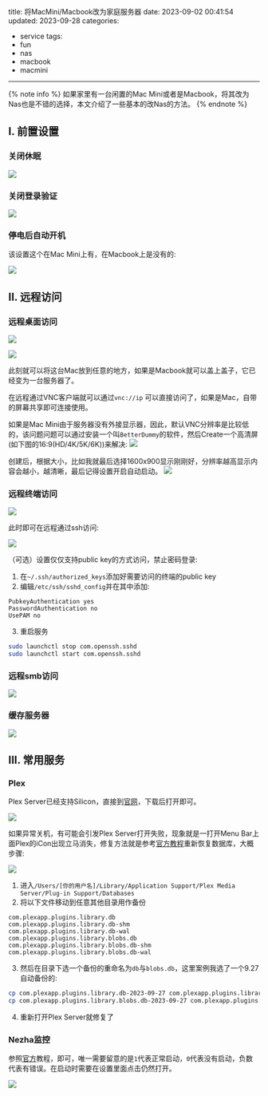 title: 将MacMini/Macbook改为家庭服务器
date: 2023-09-02 00:41:54
updated: 2023-09-28
categories:
- service
tags:
- fun
- nas
- macbook
- macmini

---

{% note info %} 如果家里有一台闲置的Mac Mini或者是Macbook，将其改为Nas也是不错的选择，本文介绍了一些基本的改Nas的方法。 {% endnote %}

<!-- more -->

## I. 前置设置

### 关闭休眠

![](/img/mac_to_nas_4b4e2319_0.png)

### 关闭登录验证

![](/img/mac_to_nas_47116094_1.png)

### 停电后自动开机

该设置这个在Mac Mini上有，在Macbook上是没有的:

![](/img/mac_to_nas_4f31556b_2.png)

## II. 远程访问

### 远程桌面访问

![](/img/mac_to_nas_8a8b8c51_3.png)

![](/img/mac_to_nas_b278e4be_4.png)

此刻就可以将这台Mac放到任意的地方，如果是Macbook就可以盖上盖子，它已经变为一台服务器了。

在远程通过VNC客户端就可以通过`vnc://ip` 可以直接访问了，如果是Mac，自带的屏幕共享即可连接使用。

如果是Mac Mini由于服务器没有外接显示器，因此，默认VNC分辨率是比较低的，该问题问题可以通过安装一个叫`BetterDummy`的软件，然后Create一个高清屏(如下图的16:9(HD/4K/5K/6K))来解决:
![](/img/mac_to_nas_ff85c5a3_5.png)

创建后，根据大小，比如我就最后选择1600x900显示刚刚好，分辨率越高显示内容会越小，越清晰，最后记得设置开启自动启动。
![](/img/mac_to_nas_71898fd0_6.png)

### 远程终端访问

![](/img/mac_to_nas_b49407f7_7.png)

此时即可在远程通过ssh访问:

![](/img/mac_to_nas_cd0ec930_8.png)

（可选）设置仅仅支持public key的方式访问，禁止密码登录:

1. 在`~/.ssh/authorized_keys`添加好需要访问的终端的public key
2. 编辑`/etc/ssh/sshd_config`并在其中添加:

```sshd_config
PubkeyAuthentication yes
PasswordAuthentication no
UsePAM no
```

3. 重启服务

```bash
sudo launchctl stop com.openssh.sshd
sudo launchctl start com.openssh.sshd
```

### 远程smb访问

![](/img/mac_to_nas_c8067a2b_9.png)

### 缓存服务器

![](/img/mac_to_nas_b55986f4_10.png)

## III. 常用服务

### Plex

Plex Server已经支持Silicon，直接到[官网](https://www.plex.tv/media-server-downloads/)，下载后打开即可。

![](/img/mac_to_nas_8fbdee35_11.png)

如果异常关机，有可能会引发Plex Server打开失败，现象就是一打开Menu Bar上面Plex的iCon出现立马消失，修复方法就是参考[官方教程](https://support.plex.tv/articles/202485658-restore-a-database-backed-up-via-scheduled-tasks/)重新恢复数据库，大概步骤:

![](/img/mac_to_nas_b67647ff_12.png)

1. 进入`/Users/[你的用户名]/Library/Application Support/Plex Media Server/Plug-in Support/Databases`
2. 将以下文件移动到任意其他目录用作备份

```
com.plexapp.plugins.library.db
com.plexapp.plugins.library.db-shm
com.plexapp.plugins.library.db-wal
com.plexapp.plugins.library.blobs.db
com.plexapp.plugins.library.blobs.db-shm
com.plexapp.plugins.library.blobs.db-wal
```

3. 然后在目录下选一个备份的重命名为`db`与`blobs.db`，这里案例我选了一个9.27自动备份的:

```bash
cp com.plexapp.plugins.library.db-2023-09-27 com.plexapp.plugins.library.db
cp com.plexapp.plugins.library.blobs.db-2023-09-27 com.plexapp.plugins.library.blobs.db
```

4. 重新打开Plex Server就修复了



### Nezha监控

参照[官方](https://nezha.wiki/guide/agent.html#%E5%9C%A8-macos-%E4%B8%AD%E5%AE%89%E8%A3%85-agent)教程，即可，唯一需要留意的是`1`代表正常启动，`0`代表没有启动，负数代表有错误。在启动时需要在设置里面点击仍然打开。

![](/img/mac_to_nas_762e59a0_13.png)